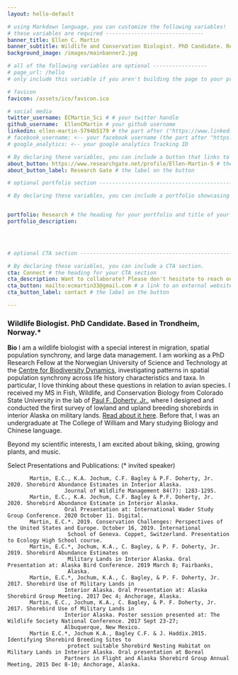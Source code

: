 ```yaml
---
layout: hello-default

# using Markdown language, you can customize the following variables!
# these variables are required -------------------------------
banner_title: Ellen C. Martin 
banner_subtitle: Wildlife and Conservation Biologist. PhD Candidate. Research Scientist.
background_image: /images/mainbanner2.jpg

# all of the following variables are optional -----------------
# page_url: /hello 
# only include this variable if you aren't building the page to your primary domain 

# favicon
favicon: /assets/ico/favicon.ico

# social media
twitter_username: ECMartin_Sci # # your twitter handle
github_username:  EllenCMartin # your github username
linkedin: ellen-martin-5794b5179 # the part after ("https://www.linkedin.com/in/...")
# facebook_username: <-- your facebook username (the part after "https://www.facebook.com/...")
# google_analytics: <-- your google analytics Tracking ID

# By declaring these variables, you can include a button that links to an external website or to media.
about_button: https://www.researchgate.net/profile/Ellen-Martin-5 # the link
about_button_label: Research Gate # the label on the button

# optional portfolio section ------------------------------------------

# By declaring these variables, you can include a portfolio showcasing your work and organize your portfolio's items into a custom layout, all without adding any CSS. In addition, you must 1) create an HTML file in the_includes folder for each project with the text you'd like to display, and 2) create a YAML file in the _data folder describing the order in which each project should be shown and categorized. See `/includes/example.html` and `/_data/work.yml` for examples.


portfolio: Research # the heading for your portfolio and title of your YAML file
portfolio_description: 

 


# optional CTA section --------------------------------------------------

# By declaring these variables, you can include a CTA section.
cta: Connect # the heading for your CTA section
cta_description: Want to collaborate? Please don't hesitate to reach out. # a description to be desplayed below the heading and above the content
cta_button: mailto:ecmartin33@gmail.com # a link to an external website or to media
cta_button_label: contact # the label on the button

---			
```

[//]: # (write a bit about yourself here)
### Wildlife Biologist. PhD Candidate. Based in Trondheim, Norway.*  


  
**Bio**             I am a wildlife biologist with a special interest in migration, spatial population synchrony, and large data management. I am working as a PhD Research Fellow at the Norwegian University of Science and Technology at the [Centre for Biodiversity Dynamics](https://www.ntnu.edu/cbd), investigating patterns in spatial population synchrony across life history characteristics and taxa. In particular, I love thinking about these questions in relation to avian species. I received my MS in Fish, Wildlife, and Conservation Biology from Colorado State University in the lab of [Paul F. Doherty, Jr.](http://sites.warnercnr.colostate.edu/pauldoherty/), where I designed and conducted the first survey of lowland and upland breeding shorebirds in interior Alaska on military lands. [Read about it here](https://wildlife.org/jwm-shorebirds-take-advantage-of-alaska-military-lands/). Before that, I was an undergraduate at The College of William and Mary studying Biology and Chinese language. 

Beyond my scientific interests, I am excited about biking, skiing, growing plants, and music.  

Select Presentations and Publications: (* invited speaker)

           Martin, E.C., K.A. Jochum, C.F. Bagley & P.F. Doherty, Jr. 2020. Shorebird Abundance Estimates in Interior Alaska. 
                      Journal of Wildlife Management 84(7): 1283-1295.
           Martin, E.C., K.A. Jochum, C.F. Bagley & P.F. Doherty, Jr. 2020. Shorebird Abundance Estimate in Interior Alaska.
                      Oral Presentation at: International Wader Study Group Conference. 2020 October 11. Digital.
           Martin, E.C.*. 2019. Conservation Challenges: Perspectives of the United States and Europe. October 16, 2019. International
                       School of Geneva. Coppet, Switzerland. Presentation to Ecology High School course.
           Martin, E.C.*, Jochum, K.A., C. Bagley, & P. F. Doherty, Jr. 2019. Shorebird Abundance Estimates on  
                       Military Lands in Interior Alaska. Oral Presentation at: Alaska Bird Conference. 2019 March 8; Fairbanks,
                       Alaska.
           Martin, E.C.*, Jochum, K.A., C. Bagley, & P. F. Doherty, Jr. 2017. Shorebird Use of Military Lands in
                      Interior Alaska. Oral Presentation at: Alaska Shorebird Group Meeting. 2017 Dec 4; Anchorage, Alaska.
           Martin, E.C., Jochum, K.A., C. Bagley, & P. F. Doherty, Jr. 2017. Shorebird Use of Military Lands in
                      Interior Alaska. Poster session presented at: The Wildlife Society National Conference. 2017 Sept 23-27;    
                      Albuquerque, New Mexico.
           Martin E.C.*, Jochum K.A., Bagley C.F. & J. Haddix.2015. Identifying Shorebird Breeding Sites to
                       protect suitable Shorebird Nesting Habitat on Military Lands in Interior Alaska. Oral presentation at Boreal
                      Partners in Flight and Alaska Shorebird Group Annual Meeting, 2015 Dec 8-10; Anchorage, Alaska. 


